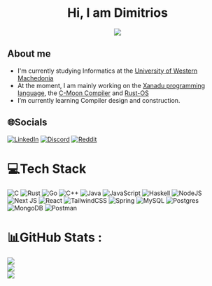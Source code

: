 <h1 align="center"><b>Hi, I am Dimitrios </b></h1>
<p align="center">
  <a href="https://github.com/DenverCoder1/readme-typing-svg"><img src="https://readme-typing-svg.herokuapp.com?font=Time+New+Roman&color=cyan&size=25&center=true&vCenter=true&width=600&height=100&lines=Informatics+Student,;Systems+Programmer,;Backend+Developer"></a>
</p>

## About me

- I'm currently studying Informatics at the [University of Western Machedonia](https://www.uowm.gr/)
- At the moment, I am mainly working on the [Xanadu programming language](https://github.com/Turtel216/Xanadu), the [C-Moon Compiler](https://github.com/Turtel216/C-Moon) and [Rust-OS](https://github.com/Turtel216/Rust-OS)
- I’m currently learning Compiler design and construction. 

## 🌐Socials
[![LinkedIn](https://img.shields.io/badge/LinkedIn-%230077B5.svg?logo=linkedin&logoColor=white)](https://www.linkedin.com/in/dimitrios-papakonstantinou-44a7672b3) [![Discord](https://img.shields.io/badge/Discord-%237289DA.svg?logo=discord&logoColor=white)](https://discord.com/users/UserID/turtel42) [![Reddit](https://img.shields.io/badge/Reddit-%23FF4500.svg?logo=Reddit&logoColor=white)](https://www.reddit.com/user/turtel216/)

# 💻Tech Stack
![C](https://img.shields.io/badge/c-%2300599C.svg?style=for-the-badge&logo=c&logoColor=white) ![Rust](https://img.shields.io/badge/rust-%23000000.svg?style=for-the-badge&logo=rust&logoColor=white) ![Go](https://img.shields.io/badge/go-%2300ADD8.svg?style=for-the-badge&logo=go&logoColor=white) ![C++](https://img.shields.io/badge/c++-%2300599C.svg?style=for-the-badge&logo=c%2B%2B&logoColor=white) ![Java](https://img.shields.io/badge/java-%23ED8B00.svg?style=for-the-badge&logo=java&logoColor=white) ![JavaScript](https://img.shields.io/badge/javascript-%23323330.svg?style=for-the-badge&logo=javascript&logoColor=%23F7DF1E) ![Haskell](https://img.shields.io/badge/Haskell-5e5086?style=for-the-badge&logo=haskell&logoColor=white) ![NodeJS](https://img.shields.io/badge/node.js-6DA55F?style=for-the-badge&logo=node.js&logoColor=white) ![Next JS](https://img.shields.io/badge/Next-black?style=for-the-badge&logo=next.js&logoColor=white) ![React](https://img.shields.io/badge/react-%2320232a.svg?style=for-the-badge&logo=react&logoColor=%2361DAFB) ![TailwindCSS](https://img.shields.io/badge/tailwindcss-%2338B2AC.svg?style=for-the-badge&logo=tailwind-css&logoColor=white) ![Spring](https://img.shields.io/badge/spring-%236DB33F.svg?style=for-the-badge&logo=spring&logoColor=white) ![MySQL](https://img.shields.io/badge/mysql-%2300f.svg?style=for-the-badge&logo=mysql&logoColor=white) ![Postgres](https://img.shields.io/badge/postgres-%23316192.svg?style=for-the-badge&logo=postgresql&logoColor=white) ![MongoDB](https://img.shields.io/badge/MongoDB-%234ea94b.svg?style=for-the-badge&logo=mongodb&logoColor=white) ![Postman](https://img.shields.io/badge/Postman-FF6C37?style=for-the-badge&logo=postman&logoColor=white)
# 📊GitHub Stats :
![](https://github-readme-stats.vercel.app/api?username=Turtel216&theme=tokyonight&hide_border=false&include_all_commits=true&count_private=true)<br/>
![](https://github-readme-streak-stats.herokuapp.com/?user=Turtel216&theme=tokyonight&hide_border=false&include_all_commits=true&count_private=true)<br/>
![](https://github-readme-stats.vercel.app/api/top-langs/?username=Turtel216&theme=tokyonight&hide_border=false&include_all_commits=true&count_private=true&layout=compact&hide=html,css,cmake)
<!-- <p><img align="center" src="https://github-readme-stats.vercel.app/api/top-langs?username=Turtel216&hide=html,css,cmake,typescript&show_icons=true&locale=en&layout=compact&theme=tokyonight" alt="papakonstantinoudimitrios"/></p> -->
